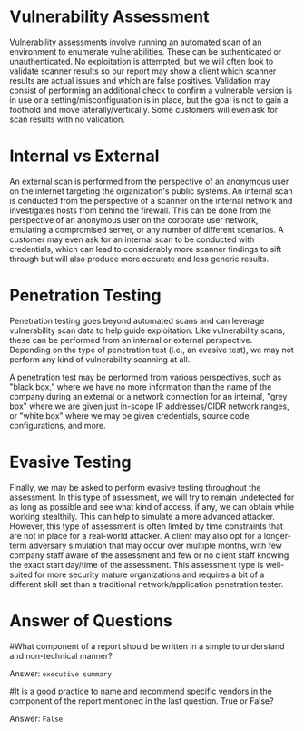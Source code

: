 # Vulnerability Assessment 

Vulnerability assessments involve running an automated scan of an environment to enumerate vulnerabilities. 
These can be authenticated or unauthenticated. No exploitation is attempted, but we will often look to validate scanner 
results so our report may show a client which scanner results are actual issues and which are false positives. 
Validation may consist of performing an additional check to confirm a vulnerable 
version is in use or a setting/misconfiguration is in place, but the goal is not to gain a foothold and move laterally/vertically. 
Some customers will even ask for scan results with no validation.

# Internal vs External

An external scan is performed from the perspective of an anonymous user on the internet targeting the organization's public systems. An internal scan is conducted from the perspective of a scanner on the internal network and investigates hosts from behind the firewall. This can be done from the perspective of an anonymous user on the corporate user network, emulating a compromised server, or any number of different scenarios. A customer may even ask for an internal scan to be conducted with credentials, which can lead to considerably more scanner findings to sift through but will also produce more accurate and less generic results.

# Penetration Testing

Penetration testing goes beyond automated scans and can leverage vulnerability scan data to help guide exploitation. Like vulnerability scans, these can be performed from an internal or external perspective. Depending on the type of penetration test (i.e., an evasive test), we may not perform any kind of vulnerability scanning at all.

A penetration test may be performed from various perspectives, such as "black box," where we have no more information than the name of the company during an external or a network connection for an internal, "grey box" where we are given just in-scope IP addresses/CIDR network ranges, or "white box" where we may be given credentials, source code, configurations, and more.

# Evasive Testing

Finally, we may be asked to perform evasive testing throughout the assessment. In this type of assessment, we will try to remain undetected for as long as possible and see what kind of access, if any, we can obtain while working stealthily. This can help to simulate a more advanced attacker. However, this type of assessment is often limited by time constraints that are not in place for a real-world attacker. A client may also opt for a longer-term adversary simulation that may occur over multiple months, with few company staff aware of the assessment and few or no client staff knowing the exact start day/time of the assessment. This 
assessment type is well-suited for more security mature organizations and requires a bit of a different skill set than a traditional network/application penetration tester.


# Answer of Questions
#What component of a report should be written in a simple to understand and non-technical manner?

Answer: `executive summary`

#It is a good practice to name and recommend specific vendors in the component of the report mentioned in the last question. True or False? 

Answer: `False`
